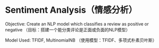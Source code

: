 # Sentiment Analysis（情感分析）

Objective: Create an NLP model which classifies a review as positive or negative
（目标：搭建一个能分类评论是正面或负面的NLP模型）

Model Used: TFIDF, MultinomialNB
（使用模型：TFIDF、多项式朴素贝叶斯）
